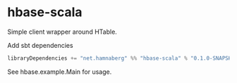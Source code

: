 hbase-scala
===========

Simple client wrapper around HTable.

Add sbt dependencies

```scala
libraryDependencies += "net.hamnaberg" %% "hbase-scala" % "0.1.0-SNAPSHOT"
```

See hbase.example.Main for usage.

